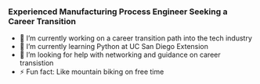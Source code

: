 ### Experienced Manufacturing Process Engineer Seeking a Career Transition
- 🔭 I’m currently working on a career transition path into the tech industry
- 🌱 I’m currently learning Python at UC San Diego Extension
- 🤔 I’m looking for help with networking and guidance on career transistion 
- ⚡ Fun fact: Like mountain biking on free time
